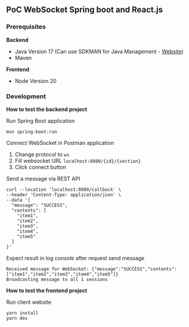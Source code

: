 ## PoC WebSocket Spring boot and React.js

### Prerequisites

**Backend**

- Java Version 17 (Can use SDKMAN for Java Management - [Website](https://sdkman.io/))
- Maven

**Frontend**

- Node Version 20

### Development

**How to test the backend project**

Run Spring Boot application

```shell
mvn spring-boot:run
```

Connect WebSocket in Postman application

1. Change protocol to `ws`
2. Fill websocket URL `localhost:8080/{id}/{section}`
3. Click connect button

Send a message via REST API

```shell
curl --location 'localhost:8080/callback' \
--header 'Content-Type: application/json' \
--data '{
  "message": "SUCCESS",
  "contents": [
    "item1",
    "item2",
    "item3",
    "item4",
    "item5"
  ]
}'
```

Expect result in log console after request send message

```
Received message for WebSocket: {"message":"SUCCESS","contents":["item1","item2","item3","item4","item5"]}
Broadcasting message to all 1 sessions
```

**How to test the frontend project**

Run client website

```shell
yarn install
yarn dev
```
